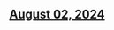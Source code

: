## [August 02, 2024](https://github.com/OpsLevel/terraform-provider-opslevel/compare/v1.2.2...v1.2.3)